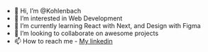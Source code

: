 - 👋 Hi, I’m @Kohlenbach
- 👀 I’m interested in Web Development
- 🌱 I’m currently learning React with Next, and Design with Figma
- 💞️ I’m looking to collaborate on awesome projects
- 📫 How to reach me - [My linkedin](https://www.linkedin.com/in/lukas-kohlenbach-a70568191/)

<!---
Kohlenbach/Kohlenbach is a ✨ special ✨ repository because its `README.md` (this file) appears on your GitHub profile.
You can click the Preview link to take a look at your changes.
--->
